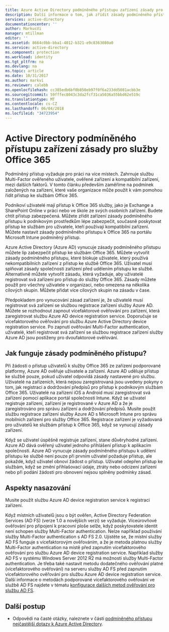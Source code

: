 ```yaml
---
title: Azure Active Directory podmíněného přístupu zařízení zásady pro služby Office 365 | Microsoft Docs
description: Další informace o tom, jak zřídit zásady podmíněného přístupu zařízení, abyste měli podnikovým prostředkům informace zabezpečení, při zachování uživatele dodržování předpisů a přístup ke službám.
services: active-directory
documentationcenter: ''
author: MarkusVi
manager: mtillman
editor: ''
ms.assetid: 8664c0bb-bba1-4012-b321-e9c8363080a0
ms.service: active-directory
ms.component: protection
ms.workload: identity
ms.tgt_pltfrm: na
ms.devlang: na
ms.topic: article
ms.date: 10/31/2017
ms.author: markvi
ms.reviewer: calebb
ms.openlocfilehash: cc385edb6bf0b850eb97f0f6a233dd5081acbb3e
ms.sourcegitcommit: 59fffec8043c3da2fcf31ca5036a55bbd62e519c
ms.translationtype: MT
ms.contentlocale: cs-CZ
ms.lasthandoff: 06/04/2018
ms.locfileid: "34723954"
---
```

# <a name="active-directory-conditional-access-device-policies-for-office-365-services"></a>Active Directory podmíněného přístupu zařízení zásady pro služby Office 365

Podmíněný přístup vyžaduje pro práci na více místech. Zahrnuje službu Multi-Factor ověřeného uživatele, ověřené zařízení a kompatibilní zařízení, mezi dalších faktorů. V tomto článku především zaměříme na podmínek založených na zařízení, které vaše organizace může použít k vám pomohou řídit přístup ke službám Office 365. 

Podnikoví uživatelé mají přístup k Office 365 služby, jako je Exchange a SharePoint Online v práci nebo ve škole ze svých osobních zařízení. Budete chtít přístup zabezpečená. Můžete zřídit zařízení zásady podmíněného přístupu k podnikovým prostředkům lépe zabezpečit, současně poskytovat přístup ke službám pro uživatele, kteří používají kompatibilní zařízení. Můžete nastavit zásady podmíněného přístupu k Office 365 na portálu Microsoft Intune podmíněný přístup.

Azure Active Directory (Azure AD) vynucuje zásady podmíněného přístupu můžete líp zabezpečit přístup ke službám Office 365. Můžete vytvořit zásady podmíněného přístupu, které blokuje uživatele, který používá nekompatibilních zařízení z přístup ke službě Office 365. Uživatel musí splňovat zásady společnosti zařízení před udělením přístupu ke službě. Alternativně můžete vytvořit zásadu, která vyžaduje, aby uživatelé registrovat svá zařízení pro přístup do služby Office 365. Zásady můžete použít pro všechny uživatele v organizaci, nebo omezena na několika cílových skupin. Můžete přidat více cílových skupin na zásadu v čase.

Předpokladem pro vynucování zásad zařízení je, že uživatelé musí registrovat svá zařízení se službou registrace zařízení služby Azure AD. Můžete se rozhodnout zapnout vícefaktorové ověřování pro zařízení, která zaregistrovat službu Azure AD device registration service. Doporučuje se vícefaktorového ověřování pro službu Azure Active Directory device registration service. Po zapnutí ověřování Multi-Factor authentication, uživatelé, kteří registrovat svá zařízení se službou registrace zařízení služby Azure AD jsou postiženy pro dvoufaktorové ověřování.

## <a name="how-does-a-conditional-access-policy-work"></a>Jak funguje zásady podmíněného přístupu?

Při žádosti o přístup uživatelů k služby Office 365 ze zařízení podporované platformy, Azure AD ověřuje uživatele a zařízení. Azure AD uděluje přístup ke službě pouze, pokud uživatel odpovídá zásady nastavené pro službu. Uživatelé na zařízeních, která nejsou zaregistrovaná jsou uvedeny pokyny o tom, jak registraci a dodržování předpisů pro přístup k podnikovým službám Office 365. Uživatelé na zařízení iOS a Android musí zaregistrovat svá zařízení pomocí aplikace portál společnosti Intune. Když se uživatel registruje zařízení, zařízení je registrované v Azure AD a že je zaregistrováno pro správu zařízení a dodržování předpisů. Musíte použít službu registrace zařízení služby Azure AD s Microsoft Intune pro správu mobilních zařízení pro služby Office 365. Registrace zařízení je vyžadovaná pro uživatelů ke službám přístup k Office 365, když se vynucují zásady zařízení.

Když se uživatel úspěšně registruje zařízení, stane důvěryhodné zařízení. Azure AD dává ověřený uživatel jednoho přihlášení přístup k aplikacím společnosti. Azure AD vynucuje zásady podmíněného přístupu k udělení přístupu ke službě není pouze při prvním uživatel požaduje přístup, ale pokaždé, když uživatel obnoví žádost o přístup. Uživatel odepřen přístup ke službám, když se změní přihlašovací údaje, ztráty nebo odcizení zařízení nebo při podání žádosti pro obnovení nejsou splněny podmínky zásad.

## <a name="deployment-considerations"></a>Aspekty nasazování

Musíte použít službu Azure AD device registration service k registraci zařízení.

Když místních uživatelů jsou o být ověřen, Active Directory Federation Services (AD FS) (verze 1.0 a novějších verzí) se vyžaduje. Víceúrovňové ověřování pro připojení k pracovní ploše selže, když poskytovatele identit není schopen služby Multi-Factor authentication. Nelze například používání služby Multi-Factor authentication s AD FS 2.0. Ujistěte se, že místní služby AD FS funguje s vícefaktorovým ověřováním, a že je metoda platnou služby Multi-Factor authentication na místě před zapnutím vícefaktorového ověřování pro službu Azure AD device registration service. Například služby AD FS v systému Windows Server 2012 R2 má možnosti služby Multi-Factor authentication. Je třeba také nastavit metodu dodatečného ověřování platné (vícefaktorového ověřování) na serveru služby AD FS před zapnutím vícefaktorového ověřování pro službu Azure AD device registration service. Další informace o metodách podporované vícefaktorového ověřování ve službě AD FS najdete v tématu [konfigurace dalších metod ověřování pro službu AD FS](/windows-server/identity/ad-fs/operations/configure-additional-authentication-methods-for-ad-fs).

## <a name="next-steps"></a>Další postup

*   Odpovědi na časté otázky, naleznete v části [podmíněného přístupu nejčastější dotazy k Azure Active Directory](active-directory-conditional-faqs.md).

